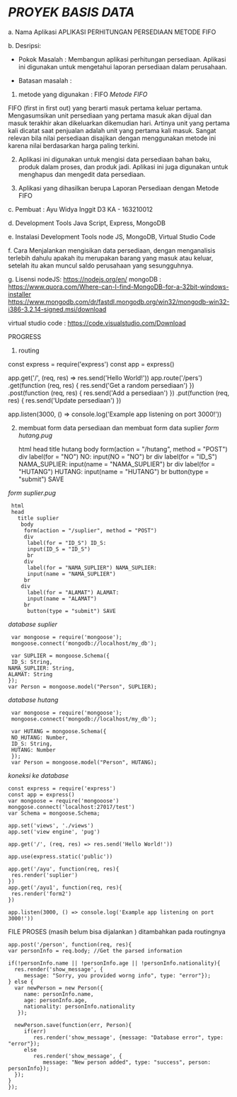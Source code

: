 

*PROYEK BASIS DATA*
======================================================================================================================

a. Nama Aplikasi
APLIKASI PERHITUNGAN PERSEDIAAN METODE FIFO

b. Desripsi:
- Pokok Masalah :
Membangun aplikasi perhitungan persediaan. Aplikasi ini digunakan untuk mengetahui laporan persediaan dalam perusahaan.

- Batasan masalah :
1. metode yang digunakan : FIFO
*Metode FIFO*

FIFO (first in first out) yang berarti masuk pertama keluar pertama. 
Mengasumsikan unit persediaan yang pertama masuk akan dijual dan masuk terakhir akan dikeluarkan dikemudian hari. 
Artinya unit yang pertama kali dicatat saat penjualan adalah unit yang pertama kali masuk. Sangat relevan bila nilai
persediaan disajikan dengan menggunakan metode ini karena nilai berdasarkan harga paling terkini.

2. Aplikasi ini digunakan untuk mengisi data persediaan bahan baku, produk dalam proses, dan produk jadi.
   Aplikasi ini juga digunakan untuk menghapus dan mengedit data persediaan.
   
3. Aplikasi yang dihasilkan berupa Laporan Persediaan dengan Metode FIFO

c. Pembuat :
Ayu Widya Inggit
D3 KA - 163210012

d. Development Tools
Java Script, Express, MongoDB

e. Instalasi Development Tools
node JS, MongoDB, Virtual Studio Code

f. Cara  Menjalankan
mengisikan data persediaan, dengan menganalisis terlebih dahulu apakah itu merupakan barang yang masuk atau keluar, setelah itu akan muncul saldo perusahaan yang sesungguhnya.


g. Lisensi
nodeJS: https://nodejs.org/en/
mongoDB :
 https://www.quora.com/Where-can-I-find-MongoDB-for-a-32bit-windows-installer
 https://www.mongodb.com/dr/fastdl.mongodb.org/win32/mongodb-win32-i386-3.2.14-signed.msi/download
 
virtual studio code :
https://code.visualstudio.com/Download


PROGRESS
1. routing 

const express = require('express')
const app = express()

app.get('/', (req, res) => res.send('Hello World!'))
 app.route('/pers')
  .get(function (req, res) {
    res.send('Get a random persediaan')
  })
  .post(function (req, res) {
    res.send('Add a persediaan')
  })
  .put(function (req, res) {
    res.send('Update persediaan')
  })
  

app.listen(3000, () => console.log('Example app listening on port 3000!'))

2. membuat form data persediaan dan membuat form data suplier
*form hutang.pug*


     html
     head
	title hutang
	body
		form(action = "/hutang", method = "POST")
		div
			label(for = "NO") NO: 
			input(NO = "NO")
		br
		div
			label(for = "ID_S") NAMA_SUPLIER: 
			input(name = "NAMA_SUPLIER")
		br
		div
			label(for = "HUTANG") HUTANG: 
			input(name = "HUTANG")
		br
		button(type = "submit") SAVE
 
 
  *form suplier.pug*
 
 
     html
     head
       title suplier
        body
         form(action = "/suplier", method = "POST")
         div
          label(for = "ID_S") ID_S: 
          input(ID_S = "ID_S")
          br
         div
          label(for = "NAMA_SUPLIER") NAMA_SUPLIER: 
          input(name = "NAMA_SUPLIER")
         br
        div
          label(for = "ALAMAT") ALAMAT: 
          input(name = "ALAMAT")
         br
          button(type = "submit") SAVE


*database suplier*

     var mongoose = require('mongoose');
     mongoose.connect('mongodb://localhost/my_db');

     var SUPLIER = mongoose.Schema({
     ID_S: String,
    NAMA_SUPLIER: String,
    ALAMAT: String
    });
    var Person = mongoose.model("Person", SUPLIER);

*database hutang*

     var mongoose = require('mongoose');
     mongoose.connect('mongodb://localhost/my_db');

     var HUTANG = mongoose.Schema({
     NO_HUTANG: Number,
     ID_S: String,
     HUTANG: Number
     });
     var Person = mongoose.model("Person", HUTANG);


*koneksi ke database*

    const express = require('express')
    const app = express()
    var mongoose = require('mongooose')
    monggose.connect('localhost:27017/test')
    var Schema = mongoose.Schema;

    app.set('views', './views')
    app.set('view engine', 'pug')

    app.get('/', (req, res) => res.send('Hello World!'))

    app.use(express.static('public'))

    app.get('/ayu', function(req, res){
     res.render('suplier')
    }) 
    app.get('/ayu1', function(req, res){
     res.render('form2')
    })   

    app.listen(3000, () => console.log('Example app listening on port 3000!'))


FILE PROSES 
(masih belum bisa dijalankan )
ditambahkan pada routingnya

    app.post('/person', function(req, res){
    var personInfo = req.body; //Get the parsed information
   
    if(!personInfo.name || !personInfo.age || !personInfo.nationality){
      res.render('show_message', {
         message: "Sorry, you provided worng info", type: "error"});
    } else {
      var newPerson = new Person({
         name: personInfo.name,
         age: personInfo.age,
         nationality: personInfo.nationality
       });
		
      newPerson.save(function(err, Person){
         if(err)
            res.render('show_message', {message: "Database error", type: "error"});
         else
            res.render('show_message', {
               message: "New person added", type: "success", person: personInfo});
      });
    }
    });
